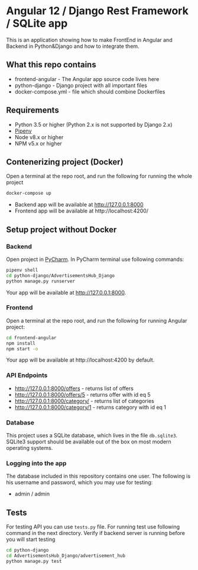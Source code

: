 # Angular 12 / Django Rest Framework / SQLite app

This is an application showing how to make FrontEnd in Angular and Backend in Python&Django and how to integrate them.

## What this repo contains
* frontend-angular - The Angular app source code lives here
* python-django - Django project with all important files
* docker-compose.yml - file which should combine Dockerfiles

## Requirements
* Python 3.5 or higher (Python 2.x is not supported by Django 2.x)
* [Pipenv](https://pipenv.readthedocs.io/)
* Node v8.x or higher
* NPM v5.x or higher

## Contenerizing project (Docker)
Open a terminal at the repo root, and run the following for running the whole project
```bash
docker-compose up
```
* Backend app will be available at http://127.0.0.1:8000
* Frontend app will be available at http://localhost:4200/
## Setup project without Docker
### Backend
Open project in [PyCharm](https://www.jetbrains.com/pycharm/download/#section=mac). In PyCharm terminal use following commands:
```bash
pipenv shell
cd python-django/AdvertisementsHub_Django
python manage.py runserver
```
Your app will be available at http://127.0.0.1:8000.
### Frontend
Open a terminal at the repo root, and run the following for running Angular project:

```bash
cd frontend-angular
npm install
npm start -o
```
Your app will be available at http://localhost:4200 by default.
### API Endpoints
* http://127.0.0.1:8000/offers - returns list of offers
*  http://127.0.0.1:8000/offers/5 - returns offer with id eq 5
*  http://127.0.0.1:8000/category/ - returns list of categories
*  http://127.0.0.1:8000/category/1 - returns category with id eq 1
###  Database
This project uses a SQLite database, which lives in the file `db.sqlite3`. SQLite3 support should be available out of the box on most modern operating systems.
### Logging into the app

The database included in this repository contains one user. The following is his username and password, which you may use for testing:

- admin / admin

## Tests
For testing API you can use ```tests.py``` file. For running test use following command in the next directory.
Verify if backend server is running before you will start testing
```bash
cd python-django
cd AdvertisementsHub_Django/advertisement_hub
python manage.py test
```









